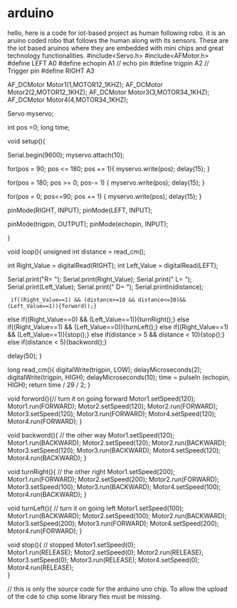 # arduino
hello, here is a code for iot-based project as human following robo. it is an aruino coded robo  that follows the human along with its sensors. These are the iot based aruinos where they are embedded with mini chips and great technology functionalities.
#include<Servo.h>
#include<AFMotor.h>
#define LEFT A0
#define echopin A1 // echo pin
#define trigpin A2 // Trigger pin
#define RIGHT A3

AF_DCMotor Motor1(1,MOTOR12_1KHZ);
AF_DCMotor Motor2(2,MOTOR12_1KHZ);
AF_DCMotor Motor3(3,MOTOR34_1KHZ);
AF_DCMotor Motor4(4,MOTOR34_1KHZ);

Servo myservo;
 
int pos =0;
long time;

void setup(){

Serial.begin(9600);
myservo.attach(10);

for(pos = 90; pos <= 180; pos += 1){
myservo.write(pos);
delay(15);
}
 
for(pos = 180; pos >= 0; pos-= 1) {
myservo.write(pos);
delay(15);
}

for(pos = 0; pos<=90; pos += 1) {
myservo.write(pos);
delay(15);
}

pinMode(RIGHT, INPUT);
pinMode(LEFT, INPUT);

pinMode(trigpin, OUTPUT);
pinMode(echopin, INPUT);

}

void loop(){
unsigned int distance = read_cm();

int Right_Value = digitalRead(RIGHT);
int Left_Value  = digitalRead(LEFT);

Serial.print("R= ");
Serial.print(Right_Value);
Serial.print(" L= ");
Serial.print(Left_Value);
Serial.print(" D= ");
Serial.println(distance);

     if((Right_Value==1) && (distance>=10 && distance<=30)&&(Left_Value==1)){forword();}
else if((Right_Value==0) && (Left_Value==1)){turnRight();}
else if((Right_Value==1) && (Left_Value==0)){turnLeft();}
else if((Right_Value==1) && (Left_Value==1)){stop();}
else if(distance > 5 && distance < 10){stop();}
else if(distance < 5){backword();}

delay(50);
}

long read_cm(){
  digitalWrite(trigpin, LOW);
  delayMicroseconds(2);
  digitalWrite(trigpin, HIGH);
  delayMicroseconds(10);
  time = pulseIn (echopin, HIGH);
  return time / 29 / 2;
}

void forword(){// turn it on going forward
Motor1.setSpeed(120);
Motor1.run(FORWARD);
Motor2.setSpeed(120);
Motor2.run(FORWARD);
Motor3.setSpeed(120);
Motor3.run(FORWARD);
Motor4.setSpeed(120);
Motor4.run(FORWARD);
}

void backword(){ // the other way
Motor1.setSpeed(120);
Motor1.run(BACKWARD); 
Motor2.setSpeed(120);
Motor2.run(BACKWARD);
Motor3.setSpeed(120);
Motor3.run(BACKWARD); 
Motor4.setSpeed(120);
Motor4.run(BACKWARD); 
}

void turnRight(){ // the other right
Motor1.setSpeed(200);
Motor1.run(FORWARD);
Motor2.setSpeed(200);
Motor2.run(FORWARD);
Motor3.setSpeed(100);
Motor3.run(BACKWARD);
Motor4.setSpeed(100);
Motor4.run(BACKWARD);
}

void turnLeft(){ // turn it on going left
Motor1.setSpeed(100);
Motor1.run(BACKWARD);
Motor2.setSpeed(100);
Motor2.run(BACKWARD);
Motor3.setSpeed(200);
Motor3.run(FORWARD);
Motor4.setSpeed(200);
Motor4.run(FORWARD);
}

void stop(){ // stopped
Motor1.setSpeed(0);  
Motor1.run(RELEASE);
Motor2.setSpeed(0);
Motor2.run(RELEASE);
Motor3.setSpeed(0);
Motor3.run(RELEASE);
Motor4.setSpeed(0);
Motor4.run(RELEASE);  
}

//  this is only the source code for the arduino uno chip. To allow the upload of the cde to chip some library fles must be missing.

